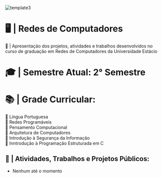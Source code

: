 ![template3](https://user-images.githubusercontent.com/62779334/112328291-f77aca00-8c94-11eb-885d-433ec9de3dbf.png)

# 🖥️ | Redes de Computadores
🏫 | Apresentação dos projetos, atividades e trabalhos desenvolvidos no curso de graduação em Redes de Computadores da Universidade Estácio

# 🎓 | Semestre Atual: 2° Semestre 

# 📚 | Grade Curricular:

📌 Língua Portuguesa <br> 
📌 Redes Programáveis <br>
📌 Pensamento Computacional <br>
📌 Arquitetura de Computadores <br>
📌 Introdução à Segurança da Informação <br>
📌 Inntrodução à Programação Estruturada em C <br>

## 📝 | Atividades, Trabalhos e Projetos Públicos:

- Nenhum até o momento
